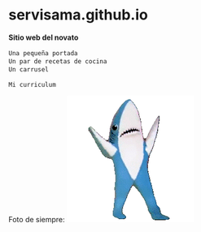 # servisama.github.io
**Sitio web del novato**


~~~~
Una pequeña portada
Un par de recetas de cocina
Un carrusel
~~~~

```
Mi curriculum
```

Foto de siempre: ![1]

[1]: /Tiburon.gif "Title"
